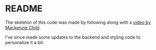 # README

The skeleton of this code was made by following along with a [video by Mackenzie Child](https://www.youtube.com/watch?v=BI_VnnOLSKY&list=PL23ZvcdS3XPLNdRYB_QyomQsShx59tpc-&index=2).

I've since made some updates to the backend and styling code to personalize it a bit.
